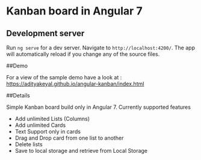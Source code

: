 # Kanban board in Angular 7

## Development server

Run `ng serve` for a dev server. Navigate to `http://localhost:4200/`. The app will automatically reload if you change any of the source files.

##Demo

For a view of the sample demo have a look at : 
https://adityakeyal.github.io/angular-kanban/index.html

##Details 

Simple Kanban board build only in Angular 7. Currently supported features

 - Add unlimited Lists (Columns)
 - Add unlimited Cards
 - Text Support only in cards
 - Drag and Drop card from one list to another
 - Delete lists 
 - Save to local storage and retrieve from Local Storage
